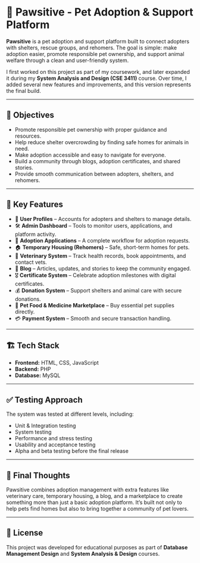 # 🐾 Pawsitive - Pet Adoption & Support Platform

**Pawsitive** is a pet adoption and support platform built to connect adopters with shelters, rescue groups, and rehomers. The goal is simple: make adoption easier, promote responsible pet ownership, and support animal welfare through a clean and user-friendly system.  

I first worked on this project as part of my coursework, and later expanded it during my **System Analysis and Design (CSE 3411)** course. Over time, I added several new features and improvements, and this version represents the final build.  

---

## 📌 Objectives
- Promote responsible pet ownership with proper guidance and resources.  
- Help reduce shelter overcrowding by finding safe homes for animals in need.  
- Make adoption accessible and easy to navigate for everyone.  
- Build a community through blogs, adoption certificates, and shared stories.  
- Provide smooth communication between adopters, shelters, and rehomers.  

---

## 🚀 Key Features
- 👤 **User Profiles** – Accounts for adopters and shelters to manage details.  
- 🛠 **Admin Dashboard** – Tools to monitor users, applications, and platform activity.  
- 📝 **Adoption Applications** – A complete workflow for adoption requests.  
- 🏠 **Temporary Housing (Rehomers)** – Safe, short-term homes for pets.  
- 🏥 **Veterinary System** – Track health records, book appointments, and contact vets.  
- 📰 **Blog** – Articles, updates, and stories to keep the community engaged.  
- 🎖 **Certificate System** – Celebrate adoption milestones with digital certificates.  
- 💰 **Donation System** – Support shelters and animal care with secure donations.  
- 🛒 **Pet Food & Medicine Marketplace** – Buy essential pet supplies directly.  
- 💳 **Payment System** – Smooth and secure transaction handling.  

---

## 🏗️ Tech Stack
- **Frontend:** HTML, CSS, JavaScript  
- **Backend:** PHP  
- **Database:** MySQL  

---

## ✅ Testing Approach
The system was tested at different levels, including:  
- Unit & Integration testing  
- System testing  
- Performance and stress testing  
- Usability and acceptance testing  
- Alpha and beta testing before the final release  

---

## 🎯 Final Thoughts
Pawsitive combines adoption management with extra features like veterinary care, temporary housing, a blog, and a marketplace to create something more than just a basic adoption platform. It’s built not only to help pets find homes but also to bring together a community of pet lovers.  

---

## 📜 License
This project was developed for educational purposes as part of **Database Management Design** and **System Analysis & Design** courses.  
